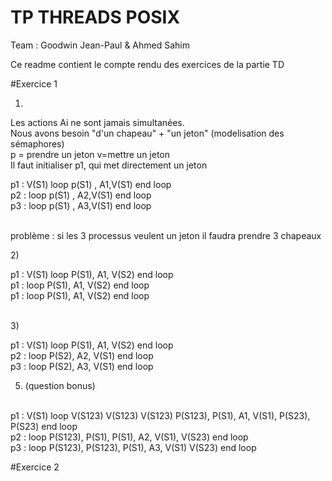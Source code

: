 # TP THREADS POSIX
Team : Goodwin Jean-Paul & Ahmed Sahim

Ce readme contient le compte rendu des exercices de la partie TD

#Exercice 1

1) </br>
Les actions Ai ne sont jamais simultanées.</br>
Nous avons besoin "d'un chapeau" + "un jeton" (modelisation des sémaphores)</br>
p = prendre un jeton     v=mettre un jeton</br>
Il faut initialiser p1, qui met directement un jeton</br>


p1 : V(S1) loop     p(S1) , A1,V(S1) end loop</br>
p2 : loop           p(S1) , A2,V(S1) end loop</br>
p3 : loop           p(S1) , A3,V(S1) end loop</br></br>

problème : si les 3 processus veulent un jeton il faudra prendre 3 chapeaux</br>
  
2)</br>

p1 : V(S1) loop     P(S1), A1, V(S2) end loop</br>
p1 : loop           P(S1), A1, V(S2) end loop</br>
p1 : loop           P(S1), A1, V(S2) end loop</br></br>


3)</br>

p1 : V(S1) loop     P(S1), A1, V(S2) end loop</br>
p2 : loop           P(S2), A2, V(S1) end loop</br>
p3 : loop           P(S2), A3, V(S1) end loop</br>


5) (question bonus)</br></br>

p1 : V(S1) loop V(S123) V(S123) V(S123)     P(S123), P(S1), A1, V(S1), P(S23), P(S23) end loop</br>
p2 : loop                                   P(S123), P(S1), P(S1), A2, V(S1), V(S23) end loop</br>
p3 : loop                                   P(S123), P(S123), P(S1), A3, V(S1) V(S23) end loop</br>

#Exercice 2





